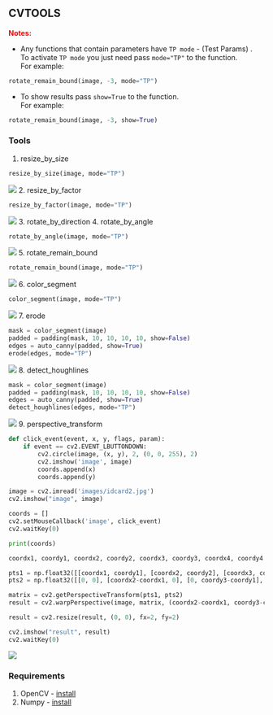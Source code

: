 ## CVTOOLS

<span style="color:red">**Notes:**</span>
* Any functions that contain parameters have `TP mode` - (Test Params) .<br />
To activate `TP mode` you just need pass `mode="TP"` to the function. <br />
For example:
```python
rotate_remain_bound(image, -3, mode="TP")
```

* To show results pass `show=True` to the function. <br />
For example:
```python
rotate_remain_bound(image, -3, show=True)
```

### Tools
1. resize_by_size
```python
resize_by_size(image, mode="TP")
```
![](./assets/resize_by_size.gif)
2. resize_by_factor
```python
resize_by_factor(image, mode="TP")
```
![](./assets/resize_by_factor.gif)
3. rotate_by_direction
4. rotate_by_angle
```python
rotate_by_angle(image, mode="TP")
```
![](./assets/rotate_by_angle.gif)
5. rotate_remain_bound
```python
rotate_remain_bound(image, mode="TP")
```
![](./assets/rotate_remain_bound.gif)
6. color_segment
```python
color_segment(image, mode="TP")
```
![](./assets/color_segment.gif)
7. erode
```python
mask = color_segment(image)
padded = padding(mask, 10, 10, 10, 10, show=False)
edges = auto_canny(padded, show=True)
erode(edges, mode="TP")
```
![](./assets/erode.gif)
8. detect_houghlines
```python
mask = color_segment(image)
padded = padding(mask, 10, 10, 10, 10, show=False)
edges = auto_canny(padded, show=True)
detect_houghlines(edges, mode="TP")
```
![](./assets/detect_houghlines.gif)
9. perspective_transform

```python
def click_event(event, x, y, flags, param):
    if event == cv2.EVENT_LBUTTONDOWN:
        cv2.circle(image, (x, y), 2, (0, 0, 255), 2)
        cv2.imshow('image', image)
        coords.append(x)
        coords.append(y)

image = cv2.imread('images/idcard2.jpg')
cv2.imshow("image", image)

coords = []
cv2.setMouseCallback('image', click_event)
cv2.waitKey(0)

print(coords)

coordx1, coordy1, coordx2, coordy2, coordx3, coordy3, coordx4, coordy4 = coords

pts1 = np.float32([[coordx1, coordy1], [coordx2, coordy2], [coordx3, coordy3], [coordx4, coordy4]])
pts2 = np.float32([[0, 0], [coordx2-coordx1, 0], [0, coordy3-coordy1], [coordx2-coordx1, coordy3-coordy1]])

matrix = cv2.getPerspectiveTransform(pts1, pts2)
result = cv2.warpPerspective(image, matrix, (coordx2-coordx1, coordy3-coordy1))

result = cv2.resize(result, (0, 0), fx=2, fy=2)

cv2.imshow("result", result)
cv2.waitKey(0)
```
![](./assets/perspective_transform.gif)
### Requirements
1. OpenCV - [install](https://pypi.org/project/opencv-python/)
2. Numpy - [install](https://pypi.org/project/numpy/)